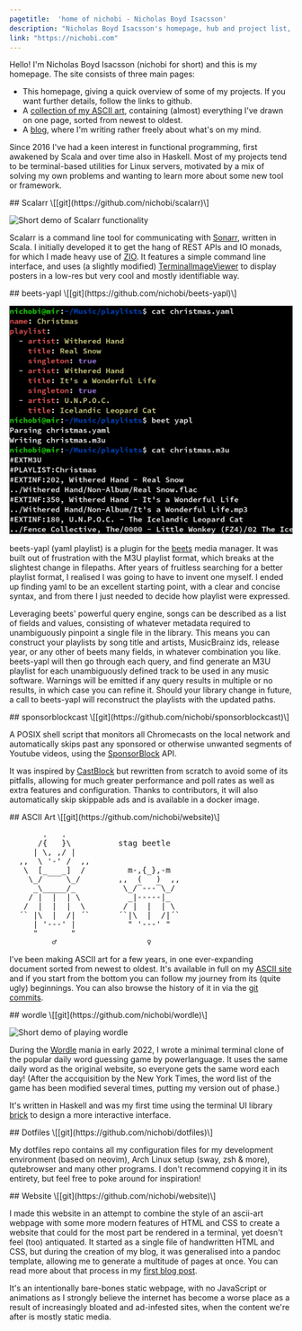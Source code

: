 ```yaml
---
pagetitle:  'home of nichobi - Nicholas Boyd Isacsson'
description: "Nicholas Boyd Isacsson's homepage, hub and project list, including programming, ASCII art and Linux stuff."
link: "https://nichobi.com"
---
```


  Hello! I'm Nicholas Boyd Isacsson (nichobi for short) and this is my homepage.
  The site consists of three main pages:

  - This homepage, giving a quick overview of some of my projects. If you want further details, follow the links to github.
  - A [collection of my ASCII art](https://ascii.nichobi.com), containing (almost) everything I've drawn on one page, sorted from newest to oldest.
  - A [blog](https://blog.nichobi.com), where I'm writing rather freely about what's on my mind.

  Since 2016 I've had a keen interest in functional programming, first awakened by Scala and over time also in Haskell.
  Most of my projects tend to be terminal-based utilities for Linux servers, motivated by a mix of solving my own problems and wanting to learn more about some new tool or framework.

<div class="hflex">
## Scalarr
\[[git](https://github.com/nichobi/scalarr)\]
</div>

  ![Short demo of Scalarr functionality](scalarr.gif)

  Scalarr is a command line tool for communicating with [Sonarr](https://sonarr.tv/), written in Scala.
  I initially developed it to get the hang of REST APIs and IO monads, for which I made heavy use of [ZIO](https://zio.dev/).
  It features a simple command line interface, and uses (a slightly modified) [TerminalImageViewer](https://github.com/stefanhaustein/TerminalImageViewer) to display posters in a low-res but very cool and mostly identifiable way.

<div class="hflex">
## beets-yapl
\[[git](https://github.com/nichobi/beets-yapl)\]
</div>

  ![Terminal output demoing how beets-yapl converts its playlist format to M3U](beets-yapl.png)

  beets-yapl (yaml playlist) is a plugin for the [beets](https://github.com/beetbox/beets) media manager.
  It was built out of frustration with the M3U playlist format, which breaks at the slightest change in filepaths.
  After years of fruitless searching for a better playlist format, I realised I was going to have to invent one myself.
  I ended up finding yaml to be an excellent starting point, with a clear and concise syntax, and from there I just needed to decide how playlist were expressed.

  Leveraging beets' powerful query engine, songs can be described as a list of fields and values, consisting of whatever metadata required to unambiguously pinpoint a single file in the library.
  This means you can construct your playlists by song title and artists, MusicBrainz ids, release year, or any other of beets many fields, in whatever combination you like.
  beets-yapl will then go through each query, and find generate an M3U playlist for each unambiguously defined track to be used in any music software.
  Warnings will be emitted if any query results in multiple or no results, in which case you can refine it.
  Should your library change in future, a call to beets-yapl will reconstruct the playlists with the updated paths.

<div class="hflex">
## sponsorblockcast
\[[git](https://github.com/nichobi/sponsorblockcast)\]
</div>

  A POSIX shell script that monitors all Chromecasts on the local network and automatically skips past any sponsored or otherwise unwanted segments of Youtube videos, using the [SponsorBlock](https://github.com/ajayyy/SponsorBlock) API.

  It was inspired by [CastBlock](https://github.com/stephen304/castblock) but rewritten from scratch to avoid some of its pitfalls, allowing for much greater performance and poll rates as well as extra features and configuration. Thanks to contributors, it will also automatically skip skippable ads and is available in a docker image.

<div class="hflex">
## ASCII Art
\[[git](https://github.com/nichobi/website)\]
</div>

<pre role="img" aria-label="ASCII art of male and female stag beetles">
       .   .
      /{   }\          stag beetle
     | \, ,/ |
  ,,  \ '-' /  ,,
   \  [_   _]  /         m-,{_},-m
    \_/ ‾‾‾ \_/        ,,  (   )  ,,
     _\_____/_          \_/‾---‾\_/
    / |  |  | \          _|-----|_
   /  |  |  |  \        / |  |  | \
  ´` |\  |  /| ´`      ´`|\  |  /|´`
     | '---' |           " '---' "
     "       "
         ♂                   ♀
</pre>

  I've been making ASCII art for a few years, in one ever-expanding document sorted from newest to oldest. It's available in full on my [ASCII site](https://ascii.nichobi.com) and if you start from the bottom you can follow my journey from its (quite ugly) beginnings. You can also browse the history of it in via the [git commits](https://github.com/nichobi/website/commits/main/ascii.txt).

<div class="hflex">
## wordle
\[[git](https://github.com/nichobi/wordle)\]
</div>

  ![Short demo of playing wordle](wordle.gif)

  During the [Wordle](https://www.powerlanguage.co.uk/wordle/) mania in early 2022, I wrote a minimal terminal clone of the popular daily word guessing game by powerlanguage.
  It uses the same daily word as the original website, so everyone gets the same word each day!
  (After the accquisition by the New York Times, the word list of the game has been modified several times, putting my version out of phase.)

  It's written in Haskell and was my first time using the terminal UI library [brick](https://github.com/jtdaugherty/brick) to design a more interactive interface.

<div class="hflex">
## Dotfiles
\[[git](https://github.com/nichobi/dotfiles)\]
</div>

  My dotfiles repo contains all my configuration files for my development environment (based on neovim), Arch Linux setup (sway, zsh & more), qutebrowser and many other programs. I don't recommend copying it in its entirety, but feel free to poke around for inspiration!

<div class="hflex">
## Website
\[[git](https://github.com/nichobi/website)\]
</div>

  I made this website in an attempt to combine the style of an ascii-art webpage with some more modern features of HTML and CSS to create a website that could for the most part be rendered in a terminal, yet doesn't feel (too) antiquated.
  It started as a single file of handwritten HTML and CSS, but during the creation of my blog, it was generalised into a pandoc template, allowing me to generate a multitude of pages at once.
  You can read more about that process in my [first blog post](https://blog.nichobi.com/2023-07-27-i-created-a-blog).

  It's an intentionally bare-bones static webpage, with no JavaScript or animations as I strongly believe the internet has become a worse place as a result of increasingly bloated and ad-infested sites, when the content we're after is mostly static media.

